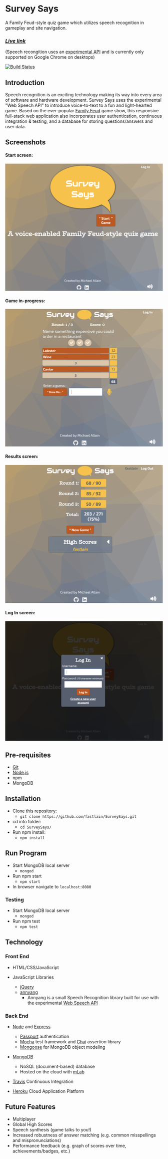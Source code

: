# Survey Says

A Family Feud-style quiz game which utilizes speech recognition in gameplay and site navigation. 

### **_[Live link](https://surveysaysgame.herokuapp.com/)_**
(Speech recongition uses an [experimental API](https://developer.mozilla.org/en-US/docs/Web/API/Web_Speech_API) and is currently only supported on Google Chrome on desktops)

[![Build Status](https://travis-ci.org/fastlain/SurveySays.svg?branch=master)](https://travis-ci.org/fastlain/SurveySays)

## Introduction

Speech recognition is an exciting technology making its way into every area of software and hardware development. Survey Says uses the experimental "Web Speech API" to introduce voice-to-text to a fun and light-hearted game. Based on the ever-popular [Family Feud](https://www.familyfeud.com/) game show, this responsive full-stack web application also incorporates user authentication, continuous integration & testing, and a database for storing questions/answers and user data.  

## Screenshots
#### Start screen:
![Survey Says start screen](public/screenshots/startscreen.png)

#### Game in-progress:
![Game in-progress](public/screenshots/ingame.png)

#### Results screen:
![Results](public/screenshots/results.png)

#### Log In screen:
![Log in](public/screenshots/login.png)

## Pre-requisites
* [Git](https://git-scm.com/)
* [Node.js](https://nodejs.org/en/)
* npm
* MongoDB
  
## Installation
* Clone this repository:
    * `git clone https://github.com/fastlain/SurveySays.git`
* cd into folder:
    * `cd SurveySays/`
* Run npm install:
    * `npm install`

## Run Program
* Start MongoDB local server
    * `mongod`
* Run npm start
    * `npm start`
* In browser navigate to `localhost:8080`

### Testing
* Start MongoDB local server
    * `mongod`
* Run npm test
    * `npm test`

## Technology

### Front End
* HTML/CSS/JavaScript

* JavaScript Libraries
    * [jQuery](http://jquery.com/)
    * [annyang](https://www.talater.com/annyang/)
        * Annyang is a small Speech Recognition library built for use with the experimental [Web Speech API](https://developer.mozilla.org/en-US/docs/Web/API/Web_Speech_API)

### Back End

* [Node](https://nodejs.org/en/) and [Express](https://expressjs.com/)
    * [Passport](http://www.passportjs.org/) authentication
    * [Mocha](https://mochajs.org/) test framework and [Chai](http://www.chaijs.com/) assertion library
    * [Mongoose](http://mongoosejs.com/) for MongoDB object modeling

* [MongoDB](https://www.mongodb.com/)
    * NoSQL (document-based) database
    * Hosted on the cloud with [mLab](https://mlab.com/)

* [Travis](https://travis-ci.org/) Continuous Integration
  
* [Heroku](https://www.heroku.com/) Cloud Application Platform

## Future Features
* Multiplayer
* Global High Scores
* Speech synthesis (game talks to you!)
* Increased robustness of answer matching (e.g. common misspellings and mispronunciations)
* Performance feedback (e.g. graph of scores over time, achievements/badges, etc.)